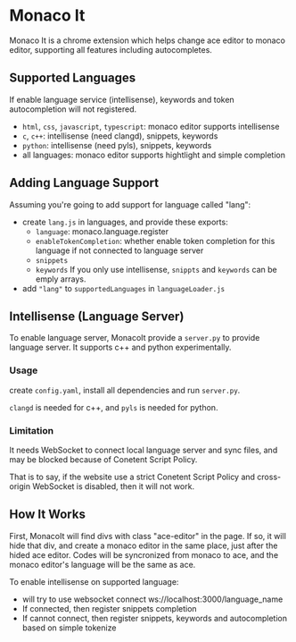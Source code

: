 # Monaco It

Monaco It is a chrome extension which helps change ace editor to monaco editor, supporting all features including autocompletes.

## Supported Languages

If enable language service (intellisense), keywords and token autocompletion will not registered.

- `html`, `css`, `javascript`, `typescript`:  monaco editor supports intellisense
- `c`, `c++`: intellisense (need clangd), snippets, keywords
- `python`: intellisense (need pyls), snippets, keywords
- all languages: monaco editor supports hightlight and simple completion

## Adding Language Support

Assuming you're going to add support for language called "lang":

- create `lang.js` in languages, and provide these exports:
  - `language`: monaco.language.register
  - `enableTokenCompletion`: whether enable token completion for this language if not connected to language server
  - `snippets`
  - `keywords`
  If you only use intellisense, `snippts` and `keywords` can be emply arrays.
- add `"lang"` to `supportedLanguages` in `languageLoader.js`

## Intellisense (Language Server)

To enable language server, MonacoIt provide a `server.py` to provide language server. It supports c++ and python experimentally.

### Usage

create `config.yaml`, install all dependencies and run `server.py`.

`clangd` is needed for c++, and `pyls` is needed for python.

### Limitation

It needs WebSocket to connect local language server and sync files, and may be blocked because of Conetent Script Policy.

That is to say, if the website use a strict Conetent Script Policy and cross-origin WebSocket is disabled, then it will not work.

## How It Works

First, MonacoIt will find divs with class "ace-editor" in the page. If so, it will hide that div, and create a monaco editor in the same place, just after the hided ace editor. Codes will be syncronized from monaco to ace, and the monaco editor's language will be the same as ace.

To enable intellisense on supported language:
- will try to use websocket connect ws://localhost:3000/language_name
- If connected, then register snippets completion
- If cannot connect, then register snippets, keywords and autocompletion based on simple tokenize
